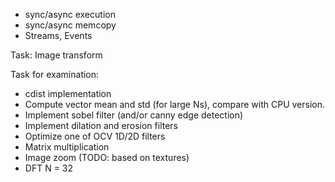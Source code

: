 - sync/async execution
- sync/async memcopy
- Streams, Events

Task: Image transform

Task for examination:
- cdist implementation
- Compute vector mean and std (for large Ns), compare with CPU version.
- Implement sobel filter (and/or canny edge detection)
- Implement dilation and erosion filters
- Optimize one of OCV 1D/2D filters
- Matrix multiplication
- Image zoom (TODO: based on textures)
- DFT N = 32
